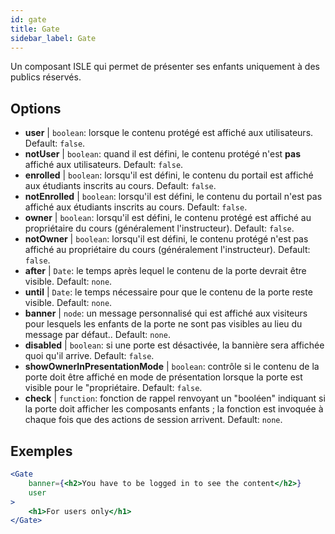 ```yaml
---
id: gate 
title: Gate
sidebar_label: Gate
---
```


Un composant ISLE qui permet de présenter ses enfants uniquement à des publics réservés.

## Options

* __user__ | `boolean`: lorsque le contenu protégé est affiché aux utilisateurs. Default: `false`.
* __notUser__ | `boolean`: quand il est défini, le contenu protégé n'est **pas** affiché aux utilisateurs. Default: `false`.
* __enrolled__ | `boolean`: lorsqu'il est défini, le contenu du portail est affiché aux étudiants inscrits au cours. Default: `false`.
* __notEnrolled__ | `boolean`: lorsqu'il est défini, le contenu du portail n'est pas affiché aux étudiants inscrits au cours. Default: `false`.
* __owner__ | `boolean`: lorsqu'il est défini, le contenu protégé est affiché au propriétaire du cours (généralement l'instructeur). Default: `false`.
* __notOwner__ | `boolean`: lorsqu'il est défini, le contenu protégé n'est pas affiché au propriétaire du cours (généralement l'instructeur). Default: `false`.
* __after__ | `Date`: le temps après lequel le contenu de la porte devrait être visible. Default: `none`.
* __until__ | `Date`: le temps nécessaire pour que le contenu de la porte reste visible. Default: `none`.
* __banner__ | `node`: un message personnalisé qui est affiché aux visiteurs pour lesquels les enfants de la porte ne sont pas visibles au lieu du message par défaut.. Default: `none`.
* __disabled__ | `boolean`: si une porte est désactivée, la bannière sera affichée quoi qu'il arrive. Default: `false`.
* __showOwnerInPresentationMode__ | `boolean`: contrôle si le contenu de la porte doit être affiché en mode de présentation lorsque la porte est visible pour le "propriétaire. Default: `false`.
* __check__ | `function`: fonction de rappel renvoyant un "booléen" indiquant si la porte doit afficher les composants enfants ; la fonction est invoquée à chaque fois que des actions de session arrivent. Default: `none`.


## Exemples

```jsx live
<Gate 
    banner={<h2>You have to be logged in to see the content</h2>}
    user 
>
    <h1>For users only</h1>
</Gate>
``` 



